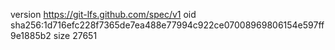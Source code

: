 version https://git-lfs.github.com/spec/v1
oid sha256:1d716efc228f7365de7ea488e77994c922ce07008969806154e597ff9e1885b2
size 27651
